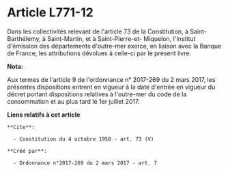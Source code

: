 # Article L771-12

Dans les collectivités relevant de l'article 73 de la Constitution, à Saint-Barthélemy, à Saint-Martin, et à Saint-Pierre-et-
Miquelon, l'Institut d'émission des départements d'outre-mer exerce, en liaison avec la Banque de France, les attributions
dévolues à celle-ci par le présent livre.

**Nota:**

Aux termes de l'article 9 de l'ordonnance n° 2017-269 du 2 mars 2017,  les présentes dispositions entrent en vigueur à la
date d'entrée en  vigueur du décret portant dispositions relatives à l'outre-mer du code  de la consommation et au plus tard
le 1er juillet 2017.

**Liens relatifs à cet article**

	**Cite**:

	  - Constitution du 4 octobre 1958 - art. 73 (V)

	**Créé par**:

	  - Ordonnance n°2017-269 du 2 mars 2017 - art. 7
